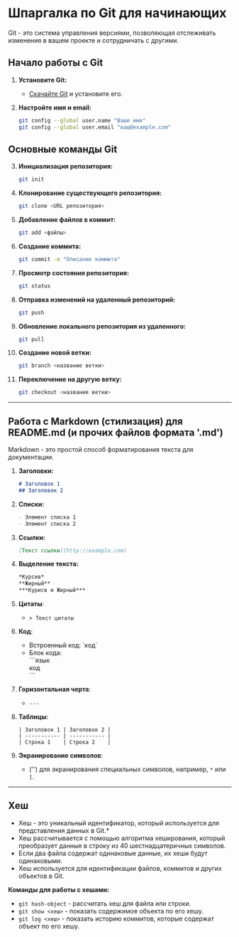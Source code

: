 # Шпаргалка по Git для начинающих

Git - это система управления версиями, позволяющая отслеживать изменения в вашем проекте и сотрудничать с другими.

## Начало работы с Git

1. **Установите Git:**
   - [Скачайте Git](https://git-scm.com/downloads) и установите его.

2. **Настройте имя и email:**
   ```bash
   git config --global user.name "Ваше имя"
   git config --global user.email "ваш@example.com"
   ```

## Основные команды Git

3. **Инициализация репозитория:**
   ```bash
   git init
   ```

4. **Клонирование существующего репозитория:**
   ```bash
   git clone <URL репозитория>
   ```

5. **Добавление файлов в коммит:**
   ```bash
   git add <файлы>
   ```

6. **Создание коммита:**
   ```bash
   git commit -m "Описание коммита"
   ```

7. **Просмотр состояния репозитория:**
   ```bash
   git status
   ```

8. **Отправка изменений на удаленный репозиторий:**
   ```bash
   git push
   ```

9. **Обновление локального репозитория из удаленного:**
   ```bash
   git pull
   ```

10. **Создание новой ветки:**
    ```bash
    git branch <название ветки>
    ```

11. **Переключение на другую ветку:**
    ```bash
    git checkout <название ветки>
    ```
---
## Работа с Markdown (стилизация) для README.md (и прочих файлов формата '.md')

Markdown - это простой способ форматирования текста для документации.

1. **Заголовки:**
    ```markdown
    # Заголовок 1
    ## Заголовок 2
    ```

2. **Списки:**
    ```markdown
    - Элемент списка 1
    - Элемент списка 2
    ```

3. **Ссылки:**
    ```markdown
    [Текст ссылки](http://example.com)
    ```

4. **Выделение текста:**
    ```markdown
    *Курсив* 
    **Жирный** 
    ***Курисв и Жирный*** 
    ```

6. **Цитаты**:
   - `> Текст цитаты`

7. **Код**:
   - Встроенный код: \`код\`
   - Блок кода:  
     \```язык  
     код  
     \```  

8. **Горизонтальная черта**:
   - `---`

9. **Таблицы**:
   ```
   | Заголовок 1 | Заголовок 2 |
   | ----------- | ----------- |
   | Строка 1    | Строка 2    |
   ```

10. **Экранирование символов**:
    - ('') для экранирования специальных символов, например, `*` или `[`.

---
## **Хеш**
* Хеш - это уникальный идентификатор, который используется для представления данных в Git.*
* Хеш рассчитывается с помощью алгоритма хеширования, который преобразует данные в строку из 40 шестнадцатеричных символов.
* Если два файла содержат одинаковые данные, их хеши будут одинаковыми.
* Хеш используется для идентификации файлов, коммитов и других объектов в Git.

**Команды для работы с хешами:**
* `git hash-object` - рассчитать хеш для файла или строки.
* `git show <хеш>` - показать содержимое объекта по его хешу.
* `git log <хеш>` - показать историю коммитов, которые содержат объект по его хешу.


